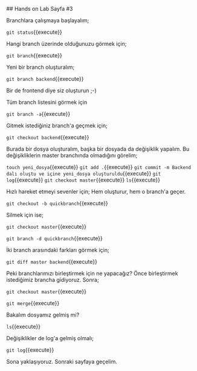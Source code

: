 ## Hands on Lab Sayfa #3

Branchlara çalışmaya başlayalım;

`git status`{{execute}}

Hangi branch üzerinde olduğunuzu görmek için;

`git branch`{{execute}}

Yeni bir branch oluşturalım;

`git branch backend`{{execute}}

Bir de frontend diye siz oluşturun ;-)

Tüm branch listesini görmek için

`git branch -a`{{execute}}

Gitmek istediğiniz branch'a geçmek için;

`git checkout backend`{{execute}}

Burada bir dosya oluşturalım, başka bir dosyada da değişiklik yapalım. Bu değişikliklerin master branchında olmadığını görelim;

`touch yeni_dosya`{{execute}}
`git add .`{{execute}}
`git commit -m Backend dalı oluştu ve içine yeni_dosya oluşturuldu`{{execute}}
`git log`{{execute}}
`git checkout master`{{execute}}
`ls`{{execute}}

Hızlı hareket etmeyi sevenler için;
Hem oluşturur, hem o branch'a geçer.

`git checkout -b quickbranch`{{execute}}

Silmek için ise;

`git checkout master`{{execute}}

`git branch -d quickbranch`{{execute}}

İki branch arasındaki farkları görmek için;

`git diff master backend`{{execute}}

Peki branchlarımızı birleştirmek için ne yapacağız?
Önce birleştirmek istediğimiz brancha gidiyoruz. Sonra;

`git checkout master`{{execute}}

`git merge`{{execute}}

Bakalım dosyamız gelmiş mi?

`ls`{{execute}}

Değişiklikler de log'a gelmiş olmalı;

`git log`{{execute}}

Sona yaklaşıyoruz. Sonraki sayfaya geçelim.
